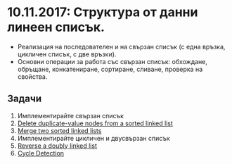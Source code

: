 # 10.11.2017: Структура от данни линеен списък.
* Реализация на последователен и на свързан списък (с една връзка, цикличен списък, с две връзки).
* Основни операции за работа със свързан списък: обхождане, обръщане, конкатениране, сортиране, сливане, проверка на свойства.

## Задачи

1. Имплементирайте свързан списък
1. [Delete duplicate-value nodes from a sorted linked list](https://www.hackerrank.com/challenges/delete-duplicate-value-nodes-from-a-sorted-linked-list/problem)
1. [Merge two sorted linked lists](https://www.hackerrank.com/challenges/merge-two-sorted-linked-lists/problem)
1. Имплементирайте цикличен и двусвързан списък
1. [Reverse a doubly linked list](https://www.hackerrank.com/challenges/reverse-a-doubly-linked-list)
1. [Cycle Detection](https://www.hackerrank.com/challenges/detect-whether-a-linked-list-contains-a-cycle/problem)

